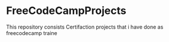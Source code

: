 # FreeCodeCampProjects
This repository consists Certifaction projects that i have done as freecodecamp traine
